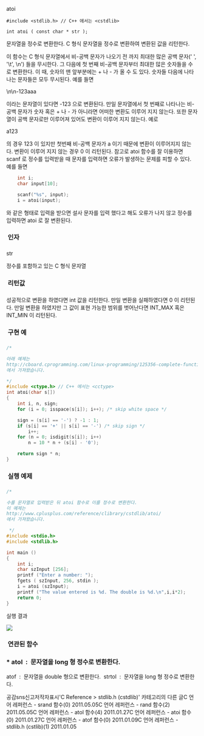 

atoi
```info
#include <stdlib.h> // C++ 에서는 <cstdlib>

int atoi ( const char * str );
```


문자열을 정수로 변환한다.
C 형식 문자열을 정수로 변환하여 변환된 값을 리턴한다.

이 함수는 C 형식 문자열에서 비-공백 문자가 나오기 전 까지 최대한 많은 공백 문자(' ', '\t', \n') 들을 무시한다. 그 다음에 첫 번째 비-공백 문자부터 최대한 많은 숫자들을 수로 변환한다. 이 때, 숫자의 맨 앞부분에는 + 나 - 가 올 수 도 있다. 숫자들 다음에 나타나는 문자들은 모두 무시된다. 예를 들면

\n\n-123aaa

이라는 문자열이 있다면 -123 으로 변환된다. 
만일 문자열에서 첫 번째로 나타나는 비-공백 문자가 숫자 혹은 + 나 - 가 아니라면 어떠한 변환도 이루어 지지 않는다. 또한 문자열이 공백 문자로만 이루어져 있어도 변환이 이루어 지지 않는다. 예로

a123

의 경우 123 이 있지만 첫번째 비-공백 문자가 a 이기 때문에 변환이 이루어지지 않는다. 변환이 이루어 지지 않는 경우 0 이 리턴된다. 참고로 atoi 함수를 잘 이용하면 scanf 로 정수를 입력받을 때 문자를 입력하면 오류가 발생하는 문제를 피할 수 있다. 예를 들면

```cpp
    int i;
    char input[10];

    scanf("%s", input);
    i = atoi(input);
```


와 같은 형태로 입력을 받으면 설사 문자를 입력 했다고 해도 오류가 나지 않고 정수를 입력하면 atoi 로 잘 변환된다. 

###  인자
### 
str

정수를 포함하고 있는 C 형식 문자열


###  리턴값
### 
성공적으로 변환을 하였다면 int 값을 리턴한다.
만일 변환을 실패하였다면 0 이 리턴된다.
만일 변환을 하였지만 그 값이 표현 가능한 범위를 벗어난다면 INT_MAX 혹은 INT_MIN 이 리턴된다. 

###  구현 예
### 
```cpp
/* 

아래 예제는
http://cboard.cprogramming.com/linux-programming/125356-complete-function-definition-i-e-atoi.html
에서 가져왔습니다.

*/
#include <ctype.h> // C++ 에서는 <cctype>
int atoi(char s[])
{
    int i, n, sign;
    for (i = 0; isspace(s[i]); i++); /* skip white space */

    sign = (s[i] == '-') ? -1 : 1;
    if (s[i] == '+' || s[i] == '-') /* skip sign */
        i++;
    for (n = 0; isdigit(s[i]); i++)
        n = 10 * n + (s[i] - '0');

    return sign * n;
}
```



###  실행 예제
### 
```cpp
/* 

수를 문자열로 입력받은 뒤 atoi 함수로 이를 정수로 변환한다.
이 예제는
http://www.cplusplus.com/reference/clibrary/cstdlib/atoi/
에서 가져왔습니다.

 */
#include <stdio.h>
#include <stdlib.h>

int main ()
{
    int i;
    char szInput [256];
    printf ("Enter a number: ");
    fgets ( szInput, 256, stdin );
    i = atoi (szInput);
    printf ("The value entered is %d. The double is %d.\n",i,i*2);
    return 0;
}

```

실행 결과

![](http://img1.daumcdn.net/thumb/R1920x0/?fname=http%3A%2F%2Fcfile1.uf.tistory.com%2Fimage%2F196A4A444D40CB2D281113)



###  연관된 함수
### * atol  :  문자열을 long 형 정수로 변환한다.  
atof  :  문자열을 double 형으로 변환한다.  
strtol  :  문자열을 long 형 정수로 변환한다.  

공감sns신고저작자표시'C Reference > stdlib.h (cstdlib)' 카테고리의 다른 글C 언어 레퍼런스 - srand 함수(0)
2011.05.05C 언어 레퍼런스 - rand 함수(2)
2011.05.05C 언어 레퍼런스 - atol 함수(4)
2011.01.27C 언어 레퍼런스 - atoi 함수(0)
2011.01.27C 언어 레퍼런스 - atof 함수(0)
2011.01.09C 언어 레퍼런스 - stdlib.h (cstlib)(1)
2011.01.05

